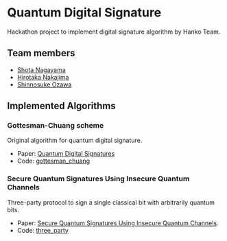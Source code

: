 # Quantum Digital Signature

Hackathon project to implement digital signature algorithm by Hanko Team.

## Team members
- [Shota Nagayama](https://github.com/ngym/)
- [Hirotaka Nakajima](https://github.com/nunnun)
- [Shinnosuke Ozawa](https://github.com/shin-oz)

## Implemented Algorithms

### Gottesman-Chuang scheme

Original algorithm for quantum digital signature.

- Paper: [Quantum Digital Signatures](https://arxiv.org/abs/quant-ph/0105032v2)
- Code: [gottesman_chuang](https://github.com/ngym/quantum_digital_signature/tree/master/gottesman_chuang)

### Secure Quantum Signatures Using Insecure Quantum Channels

Three-party protocol to sign a single classical bit with arbitrarily quantum bits.

- Paper: [Secure Quantum Signatures Using Insecure Quantum Channels](https://arxiv.org/abs/1507.02975).
- Code: [three_party](https://github.com/ngym/quantum_digital_signature/tree/master/three_party)
